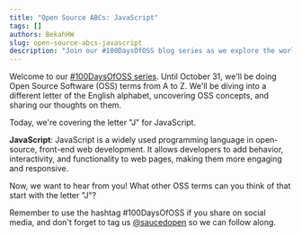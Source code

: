 ```yaml
---
title: "Open Source ABCs: JavaScript"
tags: []
authors: BekahHW
slug: open-source-abcs-javascript
description: "Join our #100DaysOfOSS blog series as we explore the world of Open Source Software (OSS) from A to Z! Every week, we'll discuss two new letters of the English alphabet. Share your thoughts, ideas, and favorite OSS projects for each letter. Let's celebrate the power of open source together! "
---
```


Welcome to our [#100DaysOfOSS series](https://dev.to/opensauced/100daysofoss-growing-skills-and-real-world-experience-3o5k). Until October 31, we'll be doing  Open Source Software (OSS) terms from A to Z. We'll be diving into a different letter of the English alphabet, uncovering OSS concepts, and sharing our thoughts on them.

Today, we're covering the letter "J" for JavaScript.

<!-- truncate -->

**JavaScript**: JavaScript is a widely used programming language in open-source, front-end web development. It allows developers to add behavior, interactivity, and functionality to web pages, making them more engaging and responsive.

Now, we want to hear from you! What other OSS terms can you think of that start with the letter "J"?

Remember to use the hashtag #100DaysOfOSS if you share on social media, and don't forget to tag us [@saucedopen](https://twitter.com/saucedopen) so we can follow along.

